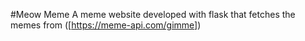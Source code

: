 #Meow Meme
A meme website developed with flask that fetches the memes from ([https://meme-api.com/gimme])